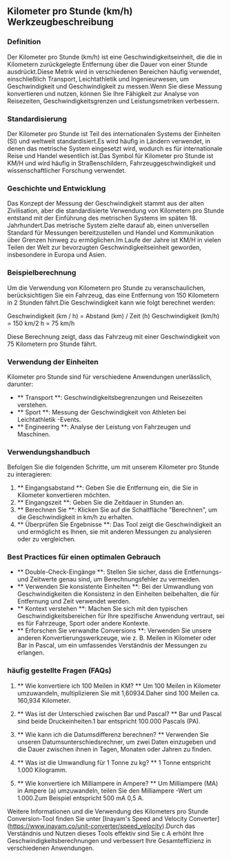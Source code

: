 ## Kilometer pro Stunde (km/h) Werkzeugbeschreibung

### Definition
Der Kilometer pro Stunde (km/h) ist eine Geschwindigkeitseinheit, die die in Kilometern zurückgelegte Entfernung über die Dauer von einer Stunde ausdrückt.Diese Metrik wird in verschiedenen Bereichen häufig verwendet, einschließlich Transport, Leichtathletik und Ingenieurwesen, um Geschwindigkeit und Geschwindigkeit zu messen.Wenn Sie diese Messung konvertieren und nutzen, können Sie Ihre Fähigkeit zur Analyse von Reisezeiten, Geschwindigkeitsgrenzen und Leistungsmetriken verbessern.

### Standardisierung
Der Kilometer pro Stunde ist Teil des internationalen Systems der Einheiten (SI) und weltweit standardisiert.Es wird häufig in Ländern verwendet, in denen das metrische System eingesetzt wird, wodurch es für internationale Reise und Handel wesentlich ist.Das Symbol für Kilometer pro Stunde ist KM/H und wird häufig in Straßenschildern, Fahrzeuggeschwindigkeit und wissenschaftlicher Forschung verwendet.

### Geschichte und Entwicklung
Das Konzept der Messung der Geschwindigkeit stammt aus der alten Zivilisation, aber die standardisierte Verwendung von Kilometern pro Stunde entstand mit der Einführung des metrischen Systems im späten 18. Jahrhundert.Das metrische System zielte darauf ab, einen universellen Standard für Messungen bereitzustellen und Handel und Kommunikation über Grenzen hinweg zu ermöglichen.Im Laufe der Jahre ist KM/H in vielen Teilen der Welt zur bevorzugten Geschwindigkeitseinheit geworden, insbesondere in Europa und Asien.

### Beispielberechnung
Um die Verwendung von Kilometern pro Stunde zu veranschaulichen, berücksichtigen Sie ein Fahrzeug, das eine Entfernung von 150 Kilometern in 2 Stunden fährt.Die Geschwindigkeit kann wie folgt berechnet werden:

Geschwindigkeit (km / h) = Abstand (km) / Zeit (h)
Geschwindigkeit (km/h) = 150 km/2 h = 75 km/h

Diese Berechnung zeigt, dass das Fahrzeug mit einer Geschwindigkeit von 75 Kilometern pro Stunde fährt.

### Verwendung der Einheiten
Kilometer pro Stunde sind für verschiedene Anwendungen unerlässlich, darunter:

- ** Transport **: Geschwindigkeitsbegrenzungen und Reisezeiten verstehen.
- ** Sport **: Messung der Geschwindigkeit von Athleten bei Leichtathletik -Events.
- ** Engineering **: Analyse der Leistung von Fahrzeugen und Maschinen.

### Verwendungshandbuch
Befolgen Sie die folgenden Schritte, um mit unserem Kilometer pro Stunde zu interagieren:

1. ** Eingangsabstand **: Geben Sie die Entfernung ein, die Sie in Kilometer konvertieren möchten.
2. ** Eingangszeit **: Geben Sie die Zeitdauer in Stunden an.
3. ** Berechnen Sie **: Klicken Sie auf die Schaltfläche "Berechnen", um die Geschwindigkeit in km/h zu erhalten.
4. ** Überprüfen Sie Ergebnisse **: Das Tool zeigt die Geschwindigkeit an und ermöglicht es Ihnen, sie mit anderen Messungen zu analysieren oder zu vergleichen.

### Best Practices für einen optimalen Gebrauch
- ** Double-Check-Eingänge **: Stellen Sie sicher, dass die Entfernungs- und Zeitwerte genau sind, um Berechnungsfehler zu vermeiden.
- ** Verwenden Sie konsistente Einheiten **: Bei der Umwandlung von Geschwindigkeiten die Konsistenz in den Einheiten beibehalten, die für Entfernung und Zeit verwendet werden.
- ** Kontext verstehen **: Machen Sie sich mit den typischen Geschwindigkeitsbereichen für Ihre spezifische Anwendung vertraut, sei es für Fahrzeuge, Sport oder andere Kontexte.
- ** Erforschen Sie verwandte Conversions **: Verwenden Sie unsere anderen Konvertierungswerkzeuge, wie z. B. Meilen in Kilometer oder Bar in Pascal, um ein umfassendes Verständnis der Messungen zu erlangen.

### häufig gestellte Fragen (FAQs)

1. ** Wie konvertiere ich 100 Meilen in KM? **
Um 100 Meilen in Kilometer umzuwandeln, multiplizieren Sie mit 1,60934.Daher sind 100 Meilen ca. 160,934 Kilometer.

2. ** Was ist der Unterschied zwischen Bar und Pascal? **
Bar und Pascal sind beide Druckeinheiten.1 bar entspricht 100.000 Pascals (PA).

3. ** Wie kann ich die Datumsdifferenz berechnen? **
Verwenden Sie unseren Datumsunterschiedsrechner, um zwei Daten einzugeben und die Dauer zwischen ihnen in Tagen, Monaten oder Jahren zu finden.

4. ** Was ist die Umwandlung für 1 Tonne zu kg? **
1 Tonne entspricht 1.000 Kilogramm.

5. ** Wie konvertiere ich Milliampere in Ampere? **
Um Milliampere (MA) in Ampere (a) umzuwandeln, teilen Sie den Milliampere -Wert um 1.000.Zum Beispiel entspricht 500 mA 0,5 A.

Weitere Informationen und die Verwendung des Kilometers pro Stunde Conversion-Tool finden Sie unter [Inayam's Speed ​​and Velocity Converter] (https://www.inayam.co/unit-converter/speed_velocity).Durch das Verständnis und Nutzen dieses Tools effektiv sind Sie c A erhöht Ihre Geschwindigkeitsberechnungen und verbessert Ihre Gesamteffizienz in verschiedenen Anwendungen.